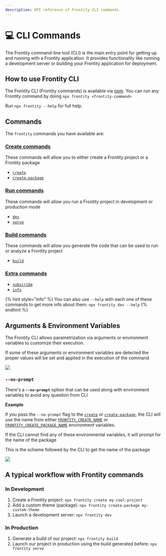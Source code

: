 ```yaml
---
description: API reference of Frontity CLI commands.
---
```


# 💻 CLI Commands

The Frontity command-line tool \(CLI\) is the main entry point for getting up and running with a Frontity application. It provides functionality like running a development server or building your Frontity application for deployment.

## How to use Frontity CLI

The Frontity CLI \(Frontity commands\) is available via [npm](https://www.npmjs.com/package/frontity). You can run any Frontity command by doing `npx frontity <frontity-command>`

Run `npx frontity --help` for full help.

## Commands

The `frontity` commands you have available are:

### [Create commands](create-commands/)

These commands will allow you to either create a Frontity project or a Frontity package

- [`create`](create-commands/create.md)
- [`create-package`](create-commands/create-package.md)

### [Run commands](run-commands/)

These commands will allow you run a Frontity project in development or production mode

- [`dev`](run-commands/dev.md)
- [`serve`](run-commands/serve.md)

### [Build commands](build-commands/)

These commands will allow you generate the code that can be used to run or analyze a Frontity project

- [`build`](build-commands/build.md)

### [Extra commands](extra-commands.md)

- [`subscribe`](extra-commands.md#subscribe)
- [`info`](extra-commands.md#info)

{% hint style="info" %}
You can also use `--help` with each one of these commands to get more info about them: `npx frontity dev --help`
{% endhint %}

## Arguments & Environment Variables

The Frontity CLI allows parametrization via arguments or environment variables to customize their execution.

If some of these arguments or environment variables are detected the proper values will be set and applied in the execution of the command

![](https://frontity.org/wp-content/uploads/2021/04/cli-environment-variables.png)

### `--no-prompt`

There's a **`--no-prompt`** option that can be used along with environment variables to avoid any question from CLI

**Example**

If you pass the `--no-prompt` flag to the [`create`](https://github.com/frontity/api-reference/tree/7325b1495b6087f79d86568748c226c002558be0/docs-api/frontity-cli/create.md) or [`create-package`](https://github.com/frontity/api-reference/tree/7325b1495b6087f79d86568748c226c002558be0/docs-api/frontity-cli/create-package.md), the CLI will use the name from either [`FRONTITY_CREATE_NAME`](create-commands/create.md#FRONTITY_CREATE_NAME) or [`FRONTITY_CREATE_PACKAGE_NAME`](create-commands/create-package.md#FRONTITY_CREATE_PACKAGE_NAME) environment variables.

If the CLI cannot find any of these environmental variables, it will prompt for the name of the package

This is the scheme followed by the CLI to get the name of the package

![](https://frontity.org/wp-content/uploads/2021/04/no-prompt.png)

## A typical workflow with Frontity commands

### In Development

1. Create a Frontity project: `npx frontity create my-cool-project`
2. Add a custom theme \(package\): `npx frontity create-package my-custom-theme`
3. Launch a development server: `npx frontity dev`

### In Production

1. Generate a build of our project: `npx frontity build`
2. Launch our project in production using the build generated before: `npx frontity serve`
